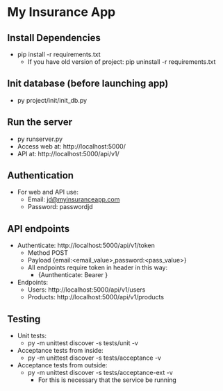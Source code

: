 # My Insurance App

## Install Dependencies
- pip install -r requirements.txt
  - If you have old version of project: pip uninstall -r requirements.txt

## Init database (before launching app)
- py project/init/init_db.py

## Run the server
- py runserver.py
- Access web at: http://localhost:5000/
- API at: http://localhost:5000/api/v1/

## Authentication
- For web and API use:
  - Email: jd@myinsuranceapp.com
  - Password: passwordjd

## API endpoints
- Authenticate: http://localhost:5000/api/v1/token
  - Method POST
  - Payload {email:<email_value>,password:<pass_value>}
  - All endpoints require token in header in this way:
    - {Aunthenticate: Bearer <token>}
- Endpoints:
  - Users: http://localhost:5000/api/v1/users
  - Products: http://localhost:5000/api/v1/products

## Testing
- Unit tests:
  -  py -m unittest discover -s tests/unit -v
- Acceptance tests from inside:
  - py -m unittest discover -s tests/acceptance -v
- Acceptance tests from outside:
  - py -m unittest discover -s tests/acceptance-ext -v
    - For this is necessary that the service be running

